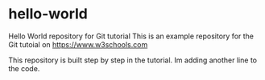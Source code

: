 # hello-world
Hello World repository for Git tutorial
This is an example repository for the Git tutoial on https://www.w3schools.com

This repository is built step by step in the tutorial.
Im adding another line to the code.
